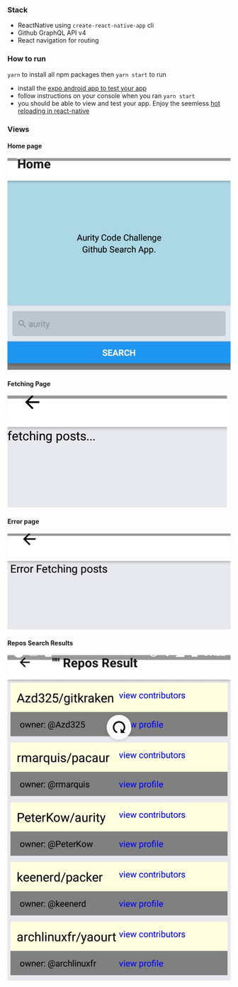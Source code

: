 

### Stack
* ReactNative using `create-react-native-app` cli
* Github GraphQL API v4
* React navigation for routing

### How to run
`yarn` to install all npm packages
then
`yarn start` to run
* install the [expo android app to test your app](https://play.google.com/store/apps/details?id=host.exp.exponent&hl=en) 
* follow instructions on your console when you ran `yarn start`
* you should be able to view and test your app. Enjoy the seemless [hot reloading in react-native](https://facebook.github.io/react-native/blog/2016/03/24/introducing-hot-reloading.html)

### Views
#### Home page
![Home Page](/screenshots/home.jpg?raw=true "Home Page")

#### Fetching Page
![Fetching](/screenshots/fetching.jpg?raw=true "fetching")

#### Error page
![Error Fetching](/screenshots/error_fetching.jpg?raw=true "error fetching")

#### Repos Search Results
![Error Fetching](/screenshots/repo_search_result.jpg?raw=true "Repos Search Result")
